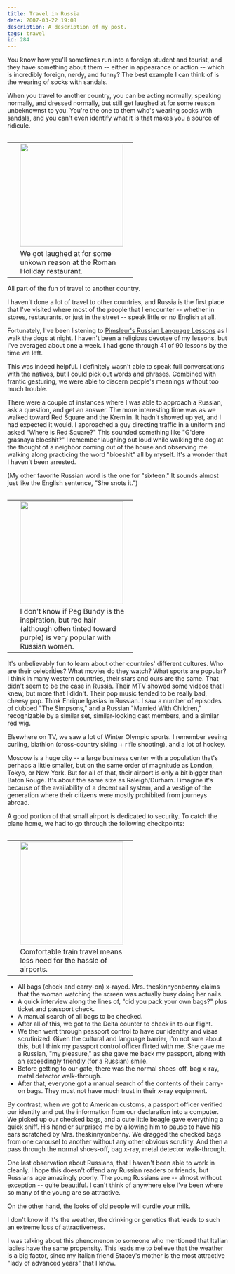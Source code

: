 ```yaml
---
title: Travel in Russia
date: 2007-03-22 19:08
description: A description of my post.
tags: travel
id: 284
---
```

You know how you'll sometimes run into a foreign student and tourist, and they have something about them -- either in appearance or action -- which is incredibly foreign, nerdy, and funny?  The best example I can think of is the wearing of socks with sandals.

When you travel to another country, you can be acting normally, speaking normally, and dressed normally, but still get laughed at for some reason unbeknownst to you.  You're the one to them who's wearing socks with sandals, and you can't even identify what it is that makes you a source of ridicule.
<span class="spanEndPreview">&nbsp;</span>
<table cellpadding="2" align="right"><tr><td width="5" rowspan="2"><spacer type="block" width="5" height="1"></td><td width="250" ><img src="http://theskinnyonbenny.com/img/gal/032%20-%20Russia%20Trip%201%20-%20Moscow/resIMG_20070315_1209.JPG" width="235"></td></tr><tr><td class="caption" width="250">We got laughed at for some unkown reason at the Roman Holiday restaurant.</td></tr></table>

All part of the fun of travel to another country.

I haven't done a lot of travel to other countries, and Russia is the first place that I've visited where most of the people that I encounter -- whether in stores, restaurants, or just in the street -- speak little or no English at all.

Fortunately, I've been listening to <a href="http://www.simonsays.com/content/book.cfm?tab=13&pid=412566" target="_blank">Pimsleur's Russian Language Lessons</a> as I walk the dogs at night.  I haven't been a religious devotee of my lessons, but I've averaged about one a week.  I had gone through 41 of 90 lessons by the time we left.

This was indeed helpful.  I definitely wasn't able to speak full conversations with the natives, but I could pick out words and phrases.  Combined with frantic gesturing, we were able to discern people's meanings without too much trouble.

There were a couple of instances where I was able to approach a Russian, ask a question, and get an answer.  The more interesting time was as we walked toward Red Square and the Kremlin.  It hadn't showed up yet, and I had expected it would.  I approached a guy directing traffic in a uniform and asked "Where is Red Square?"  This sounded something like "G'dere grasnaya bloeshit?"  I remember laughing out loud while walking the dog at the thought of a neighbor coming out of the house and observing me walking along practicing the word "bloeshit" all by myself.  It's a wonder that I haven't been arrested.

(My other favorite Russian word is the one for "sixteen."  It sounds almost just like the English sentence, "She snots it.")

<table cellpadding="2" align="right"><tr><td width="5" rowspan="2"><spacer type="block" width="5" height="1"></td><td width="250" ><img src="http://theskinnyonbenny.com/img/gal/032%20-%20Russia%20Trip%201%20-%20Moscow/resIMG_20070316_1215.JPG" height="235"></td></tr><tr><td class="caption" width="250">I don't know if Peg Bundy is the inspiration, but red hair (although often tinted toward purple) is very popular with Russian women.</td></tr></table>

It's unbelievably fun to learn about other countries' different cultures.  Who are their celebrities?  What movies do they watch?  What sports are popular?  I think in many western countries, their stars and ours are the same.  That didn't seem to be the case in Russia.  Their MTV showed some videos that I knew, but more that I didn't.  Their pop music tended to be really bad, cheesy pop.  Think Enrique Igasias in Russian.  I saw a number of episodes of dubbed "The Simpsons," and a Russian "Married With Children," recognizable by a similar set, similar-looking cast members, and a similar red wig.

Elsewhere on TV, we saw a lot of Winter Olympic sports.  I remember seeing curling, biathlon (cross-country skiing + rifle shooting), and a lot of hockey.  

Moscow is a huge city -- a large business center with a population that's perhaps a little smaller, but on the same order of magnitude as London, Tokyo, or New York.  But for all of that, their airport is only a bit bigger than Baton Rouge.  It's about the same size as Raleigh/Durham.  I imagine it's because of the availability of a decent rail system, and a vestige of the generation where their citizens were mostly prohibited from journeys abroad.

A good portion of that small airport is dedicated to security.  To catch the plane home, we had to go through the following checkpoints:

<table cellpadding="2" align="right"><tr><td width="5" rowspan="2"><spacer type="block" width="5" height="1"></td><td width="250" ><img src="http://theskinnyonbenny.com/img/gal/031%20-%20Russia%20Trip%201%20-%20Yaroslavl%20and%20Ivan/resIMG_20070315_1197.JPG" width="235"></td></tr><tr><td class="caption" width="250">Comfortable train travel means less need for the hassle of airports.</td></tr></table>

<ul><li>All bags (check and carry-on) x-rayed.  Mrs. theskinnyonbenny claims that the woman watching the screen was actually busy doing her nails.</li>

<li>A quick interview along the lines of, "did you pack your own bags?" plus ticket and passport check.</li>

<li>A manual search of all bags to be checked.</li>

<li>After all of this, we got to the Delta counter to check in to our flight.</li>

<li>We then went through passport control to have our identity and visas scrutinized.  Given the cultural and language barrier, I'm not sure about this, but I think my passport control officer flirted with me.  She gave me a Russian, "my pleasure," as she gave me back my passport, along with an exceedingly friendly (for a Russian) smile.</li>

<li>Before getting to our gate, there was the normal shoes-off, bag x-ray, metal detector walk-through.</li>

<li>After that, everyone got a manual search of the contents of their carry-on bags.  They must not have much trust in their x-ray equipment.</li></ul>

By contrast, when we got to American customs, a passport officer verified our identity and put the information from our declaration into a computer.  We picked up our checked bags, and a cute little beagle gave everything a quick sniff.  His handler surprised me by allowing him to pause to have his ears scratched by Mrs. theskinnyonbenny.  We dragged the checked bags from one carousel to another without any other obvious scrutiny.  And then a pass through the normal shoes-off, bag x-ray, metal detector walk-through.

One last observation about Russians, that I haven't been able to work in cleanly.  I hope this doesn't offend any Russian readers or friends, but Russians age amazingly poorly.  The young Russians are -- almost without exception -- quite beautiful.  I can't think of anywhere else I've been where so many of the young are so attractive.

On the other hand, the looks of old people will curdle your milk.

I don't know if it's the weather, the drinking or genetics that leads to such an extreme loss of attractiveness.

I was talking about this phenomenon to someone who mentioned that Italian ladies have the same propensity.  This leads me to believe that the weather is a big factor, since my Italian friend Stacey's mother is the most attractive "lady of advanced years" that I know.